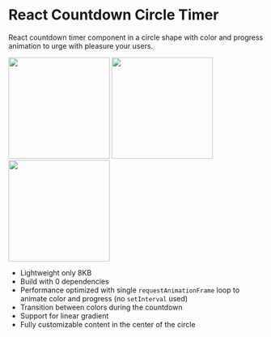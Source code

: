 # React Countdown Circle Timer
React countdown timer component in a circle shape with color and progress animation to urge with pleasure your users. 

<img src="https://user-images.githubusercontent.com/10707142/65934323-23591e80-e415-11e9-842c-0ccc1bc3071a.gif" width="200"> <img src="https://user-images.githubusercontent.com/10707142/65935516-a0869280-e419-11e9-9bb0-40c4d1ef2bbe.gif" width="200"> <img src="https://user-images.githubusercontent.com/10707142/65963815-cfbdf380-e45b-11e9-809d-970174e88914.gif" width="200">

* Lightweight only 8KB
* Build with 0 dependencies
* Performance optimized with single `requestAnimationFrame` loop to animate color and progress (no `setInterval` used)
* Transition between colors during the countdown
* Support for linear gradient
* Fully customizable content in the center of the circle
